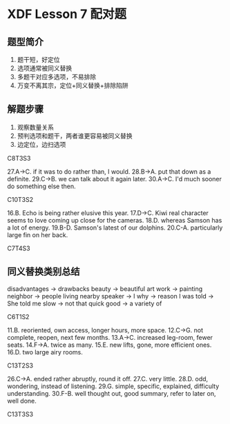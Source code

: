 # XDF Lesson 7 配对题


## 题型简介

1. 题干短，好定位
2. 选项通常被同义替换
3. 多题干对应多选项，不易排除
4. 万变不离其宗，定位+同义替换+排除陷阱


## 解题步骤

1. 观察数量关系
2. 预判选项和题干，两者谁更容易被同义替换
3. 边定位，边扫选项

C8T3S3

27.A->C. if it was to do rather than, I would.
28.B->A. put that down as a definite.
29.C->B. we can talk about it again later.
30.A->C. I'd much sooner do something else then.


C10T3S2

16.B. Echo is being rather elusive this year.
17.D->C. Kiwi real character seems to love coming up close for the cameras.
18.D. whereas Samson has a lot of energy.
19.B-D. Samson's latest of our dolphins. 
20.C-A. particularly large fin on her back.


C7T4S3

## 同义替换类别总结

disadvantages -> drawbacks
beauty -> beautiful
art work -> painting
neighbor -> people living nearby
speaker -> I
why -> reason
I was told -> She told me
slow -> not that quick
good -> a variety of

C6T1S2

11.B. reoriented, own access, longer hours, more space.
12.C->G. not complete, reopen, next few months.
13.A->C. increased leg-room, fewer seats.
14.F->A. twice as many.
15.E. new lifts, gone, more efficient ones.
16.D. two large airy rooms.


C13T2S3

26.C->A. ended rather abruptly, round it off.
27.C. very little.
28.D. odd, wondering, instead of listening.
29.G. simple, specific, explained, difficulty understanding.
30.F-B. well thought out, good summary, refer to later on, well done. 


C13T3S3
